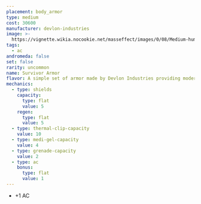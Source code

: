 ```yaml
---
placement: body_armor
type: medium
cost: 30600
manufacturer: devlon-industries
image: >-
  https://vignette.wikia.nocookie.net/masseffect/images/0/08/Medium-human-Explorer.png/revision/latest/scale-to-width-down/160?cb=20100209161746
tags:
  - ac
andromeda: false
set: false
rarity: uncommon
name: Survivor Armor
flavor: A simple set of armor made by Devlon Industries providing moderate protection.
mechanics:
  - type: shields
    capacity:
      type: flat
      value: 5
    regen:
      type: flat
      value: 5
  - type: thermal-clip-capacity
    value: 10
  - type: medi-gel-capacity
    value: 4
  - type: grenade-capacity
    value: 2
  - type: ac
    bonus:
      type: flat
      value: 1
---
```

- +1 AC

